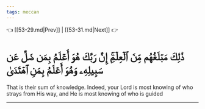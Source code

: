 ```yaml
---
tags: meccan
---
```


👈 [[53-29.md|Prev]] | [[53-31.md|Next]] 👉

# ذَٰلِكَ مَبۡلَغُهُم مِّنَ ٱلۡعِلۡمِۚ إِنَّ رَبَّكَ هُوَ أَعۡلَمُ بِمَن ضَلَّ عَن سَبِيلِهِۦ وَهُوَ أَعۡلَمُ بِمَنِ ٱهۡتَدَىٰ

That is their sum of knowledge. Indeed, your Lord is most knowing of who strays from His way, and He is most knowing of who is guided

---

